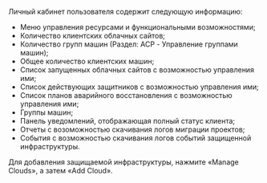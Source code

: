 Личный кабинет пользователя содержит следующую информацию:

- Меню управления ресурсами и функциональными возможностями;
- Количество клиентских облачных сайтов;
- Количество групп машин (Раздел: ACP - Управление группами машин);
- Общее количество клиентских машин;
- Список запущенных облачных сайтов с возможностью управления ими;
- Список действующих защитников с возможностью управления ими;
- Список планов аварийного восстановления с возможностью управления ими;
- Группы машин;
- Панель уведомлений, отображающая полный статус клиента;
- Отчеты с возоможностью скачивания логов миграции проектов;
- События с возможностью скачивания логов событий защищенной инфраструктуры.

Для добавления защищаемой инфраструктуры, нажмите «Manage Clouds», а затем «Add Cloud».
